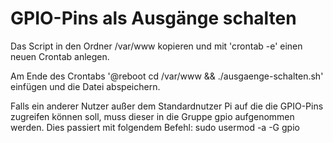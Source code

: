 # GPIO-Pins als Ausgänge schalten

Das Script in den Ordner /var/www kopieren und mit 'crontab -e' einen neuen Crontab anlegen.

Am Ende des Crontabs '@reboot cd /var/www && ./ausgaenge-schalten.sh' einfügen und die Datei abspeichern.

Falls ein anderer Nutzer außer dem Standardnutzer Pi auf die die GPIO-Pins zugreifen können soll, muss dieser in die Gruppe gpio aufgenommen werden.
Dies passiert mit folgendem Befehl: sudo usermod -a -G gpio <Username>
